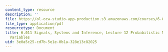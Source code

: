 ```yaml
---
content_type: resource
description: ''
file: https://ol-ocw-studio-app-production.s3.amazonaws.com/courses/6-011-signals-systems-and-inference-spring-2018/3e0a5c25cd7b5e1e0b1a328e13c82025_MIT6_011S18lec12.pdf
file_type: application/pdf
resourcetype: Document
title: 6.011 Signals, Systems and Inference, Lecture 12 Probabilistic Models, Random
  Variables
uid: 3e0a5c25-cd7b-5e1e-0b1a-328e13c82025
---
```

